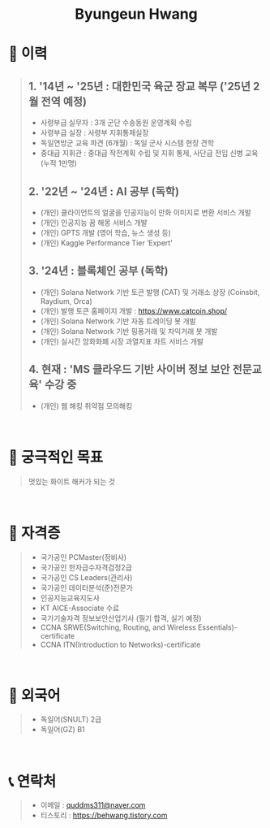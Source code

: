 <h1 align="center"> Byungeun Hwang</h1>

# 📝 이력
> ## 1. '14년 ~ '25년 : 대한민국 육군 장교 복무 ('25년 2월 전역 예정) 
> - 사령부급 실무자 : 3개 군단 수송동원 운영계획 수립
> - 사령부급 실장 : 사령부 지휘통제실장
> - 독일연방군 교육 파견 (6개월) : 독일 군사 시스템 현장 견학
> - 중대급 지휘관 : 중대급 작전계획 수립 및 지휘 통제, 사단급 전입 신병 교육 (누적 1만명) 
> ## 2. '22년 ~ '24년 : AI 공부 (독학)
> - (개인) 클라이언트의 얼굴을 인공지능이 만화 이미지로 변환 서비스 개발 
> - (개인) 인공지능 꿈 해몽 서비스 개발
> - (개인) GPTS 개발 (영어 학습, 뉴스 생성 등)
> - (개인) Kaggle Performance Tier ‘Expert’
> ## 3. '24년 : 블록체인 공부 (독학)
> - (개인) Solana Network 기반 토큰 발행 (CAT) 및 거래소 상장 (Coinsbit, Raydium, Orca)
> - (개인) 발행 토큰 홈페이지 개발 : https://www.catcoin.shop/
> - (개인) Solana Network 기반 자동 트레이딩 봇 개발
> - (개인) Solana Network 기반 핑퐁거래 및 차익거래 봇 개발
> - (개인) 실시간 암화화폐 시장 과열지표 차트 서비스 개발
> ## 4. 현재 : 'MS 클라우드 기반 사이버 정보 보안 전문교육' 수강 중 
> - (개인) 웹 해킹 취약점 모의해킹  
<br />

# 🤗 궁극적인 목표
> 멋있는 화이트 해커가 되는 것
<br />

# 📜 자격증 
> - 국가공인 PCMaster(정비사)
> - 국가공인 한자급수자격검정2급
> - 국가공인 CS Leaders(관리사)
> - 국가공인 데이터분석(준)전문가
> - 인공지능교육지도사
> - KT AICE-Associate 수료
> - 국가기술자격 정보보안산업기사 (필기 합격, 실기 예정)
> - CCNA SRWE(Switching, Routing, and Wireless Essentials)-certificate
> - CCNA ITN(Introduction to Networks)-certificate

<br />

# 📜 외국어 
> - 독일어(SNULT) 2급
> - 독일어(GZ) B1
<br />

# 📞 연락처
> - 이메일 : quddms311@naver.com
> - 티스토리 : https://behwang.tistory.com
<br />
